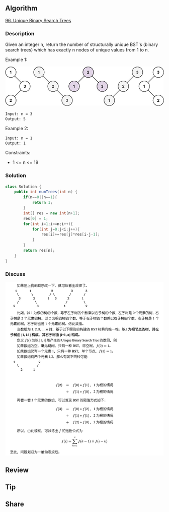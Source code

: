 ## Algorithm

[96. Unique Binary Search Trees](https://leetcode.com/problems/unique-binary-search-trees/)

### Description

Given an integer n, return the number of structurally unique BST's (binary search trees) which has exactly n nodes of unique values from 1 to n.


Example 1:

![](assets/20220206-2542afac.png)

```
Input: n = 3
Output: 5
```

Example 2:

```
Input: n = 1
Output: 1
```

Constraints:

- 1 <= n <= 19

### Solution

```java
class Solution {
    public int numTrees(int n) {
        if(n==0||n==1){
            return 1;
        }
        int[] res = new int[n+1];
        res[0] = 1;
        for(int i=1;i<=n;i++){
            for(int j=0;j<i;j++){
                res[i]+=res[j]*res[i-j-1];
            }
        }
        return res[n];
    }
}
```

### Discuss

![](assets/20220206-07525e68.png)

## Review


## Tip


## Share
